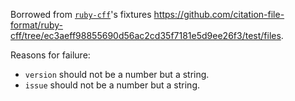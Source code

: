 Borrowed from [`ruby-cff`](https://github.com/citation-file-format/ruby-cff)'s fixtures https://github.com/citation-file-format/ruby-cff/tree/ec3aeff98855690d56ac2cd35f7181e5d9ee26f3/test/files.

Reasons for failure:

- `version` should not be a number but a string.
- `issue` should not be a number but a string.

